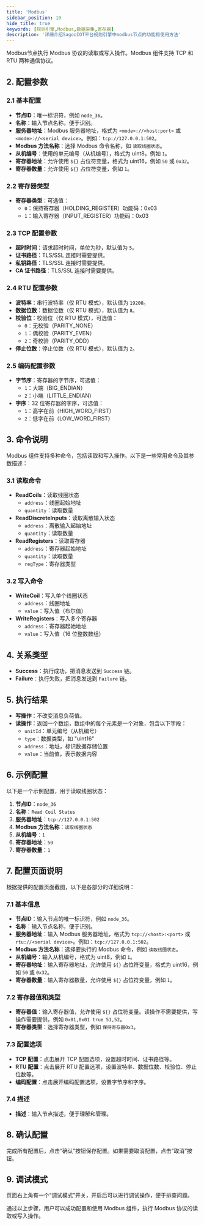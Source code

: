 ```yaml
---
title: 'Modbus'
sidebar_position: 10
hide_title: true
keywords: [规则引擎,Modbus,数据采集,寄存器]
description: '详细介绍SagooIOT平台规则引擎中modbus节点的功能和使用方法'
---
```


Modbus节点执行 Modbus 协议的读取或写入操作。Modbus 组件支持 TCP 和 RTU 两种通信协议。

## 2. 配置参数

### 2.1 基本配置

- **节点ID**：唯一标识符，例如 `node_36`。
- **名称**：输入节点名称，便于识别。
- **服务器地址**：Modbus 服务器地址，格式为 `<mode>://<host:port>` 或 `<mode>://<serial device>`。例如：`tcp://127.0.0.1:502`。
- **Modbus 方法名称**：选择 Modbus 命令名称，如 `读取线圈状态`。
- **从机编号**：使用的单元编号（从机编号），格式为 uint8，例如 `1`。
- **寄存器地址**：允许使用 `${}` 占位符变量，格式为 uint16，例如 `50` 或 `0x32`。
- **寄存器数量**：允许使用 `${}` 占位符变量，例如 `1`。

### 2.2 寄存器类型

- **寄存器类型**：可选值：
    - `0`：保持寄存器（HOLDING_REGISTER）功能码：0x03
    - `1`：输入寄存器（INPUT_REGISTER）功能码：0x03

### 2.3 TCP 配置参数

- **超时时间**：请求超时时间，单位为秒，默认值为 `5`。
- **证书路径**：TLS/SSL 连接时需要提供。
- **私钥路径**：TLS/SSL 连接时需要提供。
- **CA 证书路径**：TLS/SSL 连接时需要提供。

### 2.4 RTU 配置参数

- **波特率**：串行波特率（仅 RTU 模式），默认值为 `19200`。
- **数据位数**：数据位数（仅 RTU 模式），默认值为 `8`。
- **校验位**：校验位（仅 RTU 模式），可选值：
    - `0`：无校验（PARITY_NONE）
    - `1`：偶校验（PARITY_EVEN）
    - `2`：奇校验（PARITY_ODD）
- **停止位数**：停止位数（仅 RTU 模式），默认值为 `2`。

### 2.5 编码配置参数

- **字节序**：寄存器的字节序，可选值：
    - `1`：大端（BIG_ENDIAN）
    - `2`：小端（LITTLE_ENDIAN）
- **字序**：32 位寄存器的字序，可选值：
    - `1`：高字在前（HIGH_WORD_FIRST）
    - `2`：低字在前（LOW_WORD_FIRST）

## 3. 命令说明

Modbus 组件支持多种命令，包括读取和写入操作。以下是一些常用命令及其参数描述：

### 3.1 读取命令

- **ReadCoils**：读取线圈状态
    - `address`：线圈起始地址
    - `quantity`：读取数量
- **ReadDiscreteInputs**：读取离散输入状态
    - `address`：离散输入起始地址
    - `quantity`：读取数量
- **ReadRegisters**：读取寄存器
    - `address`：寄存器起始地址
    - `quantity`：读取数量
    - `regType`：寄存器类型

### 3.2 写入命令

- **WriteCoil**：写入单个线圈状态
    - `address`：线圈地址
    - `value`：写入值（布尔值）
- **WriteRegisters**：写入多个寄存器
    - `address`：寄存器起始地址
    - `value`：写入值（16 位整数数组）

## 4. 关系类型

- **Success**：执行成功，把消息发送到 `Success` 链。
- **Failure**：执行失败，把消息发送到 `Failure` 链。

## 5. 执行结果

- **写操作**：不改变消息负荷值。
- **读操作**：返回一个数组，数组中的每个元素是一个对象，包含以下字段：
    - `unitId`：单元编号（从机编号）
    - `type`：数据类型，如 "uint16"
    - `address`：地址，标识数据存储位置
    - `value`：当前值，表示数据内容

## 6. 示例配置

以下是一个示例配置，用于读取线圈状态：

1. **节点ID**：`node_36`
2. **名称**：`Read Coil Status`
3. **服务器地址**：`tcp://127.0.0.1:502`
4. **Modbus 方法名称**：`读取线圈状态`
5. **从机编号**：`1`
6. **寄存器地址**：`50`
7. **寄存器数量**：`1`

## 7. 配置页面说明

根据提供的配置页面截图，以下是各部分的详细说明：

### 7.1 基本信息

- **节点ID**：输入节点的唯一标识符，例如 `node_36`。
- **名称**：输入节点名称，便于识别。
- **服务器地址**：输入 Modbus 服务器地址，格式为 `tcp://<host>:<port>` 或 `rtu://<serial device>`。例如：`tcp://127.0.0.1:502`。
- **Modbus 方法名称**：选择要执行的 Modbus 命令，例如 `读取线圈状态`。
- **从机编号**：输入从机编号，格式为 uint8，例如 `1`。
- **寄存器地址**：输入寄存器地址，允许使用 `${}` 占位符变量，格式为 uint16，例如 `50` 或 `0x32`。
- **寄存器数量**：输入寄存器数量，允许使用 `${}` 占位符变量，例如 `1`。

### 7.2 寄存器值和类型

- **寄存器值**：输入寄存器值，允许使用 `${}` 占位符变量。读操作不需要提供，写操作需要提供，例如 `0x01,0x01 true 51,52`。
- **寄存器类型**：选择寄存器类型，例如 `保持寄存器0x3`。

### 7.3 配置选项

- **TCP 配置**：点击展开 TCP 配置选项，设置超时时间、证书路径等。
- **RTU 配置**：点击展开 RTU 配置选项，设置波特率、数据位数、校验位、停止位数等。
- **编码配置**：点击展开编码配置选项，设置字节序和字序。

### 7.4 描述

- **描述**：输入节点描述，便于理解和管理。

## 8. 确认配置

完成所有配置后，点击“确认”按钮保存配置。如果需要取消配置，点击“取消”按钮。

## 9. 调试模式

页面右上角有一个“调试模式”开关，开启后可以进行调试操作，便于排查问题。

通过以上步骤，用户可以成功配置和使用 Modbus 组件，执行 Modbus 协议的读取或写入操作。
